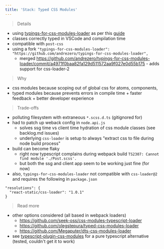 ```yaml
---
title: 'Stack: Typed CSS Modules'
---
```


> Details

- using [typings-for-css-modules-loader](https://github.com/Jimdo/typings-for-css-modules-loader) as per this [guide](https://medium.com/@sapegin/css-modules-with-typescript-and-webpack-6b221ebe5f10)
- classes correctly typed in VSCode and compilation time
- compatible with `post-css`
- using a fork `"typings-for-css-modules-loader": "https://github.com/andrezero/typings-for-css-modules-loader",`
  - merged https://github.com/andrezero/typings-for-css-modules-loader/commit/a4971f0baa82fa129d511572aa9f027e0d55b175 - adds support for css-loader-2

> Why

- css modules because scoping out of global css for atoms, components,
- typed modules because prevents errors in compile time + faster feedback + better developer experience

> Trade-offs

- polluting filesystem with extraneous `*.scss.d.ts` (gitignored for)
- had to patch up weback config in `node.api.js`
  - solves ssg time vs client time hydration of css module classes (see backlog.md issues)
  - underlying `css-loader` is setup to always "extract css to file during node build process"
- build can become flaky
  - right now typescript complains during webpack build `TS2307: Cannot find module './Post.scss'.`
  - but both the ssg and client app seem to be working just fine (for now)
- also, `typings-for-css-modules-loader` not compatible with `css-loader@2` and requires the following in `package.json`

```
"resolutions": {
  "react-static/css-loader": "1.0.1"
}
```

> Read more

- other options considered (all based in webpack loaders)
  - https://github.com/seek-oss/css-modules-typescript-loader
  - https://github.com/olegstepura/typed-css-modules-loader
  - https://github.com/Megaputer/dts-css-modules-loader
- see [typescript-plugin-css-modules](https://github.com/mrmckeb/typescript-plugin-css-modules) for a pure typescript alternative (tested, couldn't get it to work)
